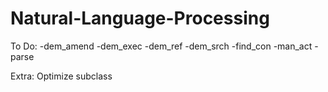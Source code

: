 # Natural-Language-Processing

To Do:
-dem_amend
-dem_exec
-dem_ref
-dem_srch
-find_con
-man_act
-parse

Extra:
Optimize subclass
